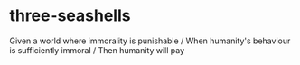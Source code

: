 # three-seashells
Given a world where immorality is punishable / When humanity's behaviour is sufficiently immoral / Then humanity will pay
